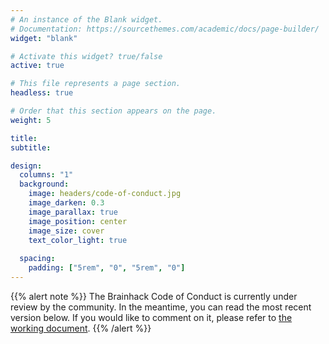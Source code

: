 ```yaml
---
# An instance of the Blank widget.
# Documentation: https://sourcethemes.com/academic/docs/page-builder/
widget: "blank"

# Activate this widget? true/false
active: true

# This file represents a page section.
headless: true

# Order that this section appears on the page.
weight: 5

title: 
subtitle:

design:
  columns: "1"
  background:
    image: headers/code-of-conduct.jpg
    image_darken: 0.3
    image_parallax: true
    image_position: center
    image_size: cover
    text_color_light: true
    
  spacing:
    padding: ["5rem", "0", "5rem", "0"]
---
```



{{% alert note %}}
The Brainhack Code of Conduct is currently under review by the community. In the meantime, you can read the most recent version below. If you would like to comment on it, please refer to [the working document](https://docs.google.com/document/d/11aE6vv67i9pzOUN7DTypqiAVUutXAijP7_jZTURHhAM/edit).
{{% /alert %}}

<!-- Photo by Sharon McCutcheon from Pexels -->
